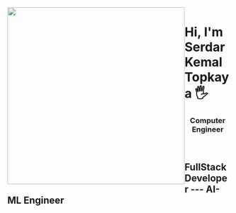 
<img src="https://github.com/user-attachments/assets/860a9f7c-8143-4cf1-a909-036f076c0505" style="float: left;" height=400px/>
<h1>Hi, I'm Serdar Kemal Topkaya 🖐</h1>
<h3 align="center">Computer Engineer</h3>
<br>

<h2>FullStack Developer --- AI-ML Engineer</h2>

